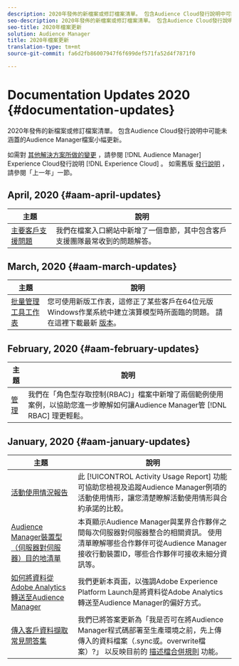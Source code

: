 ```yaml
---
description: 2020年發佈的新檔案或修訂檔案清單。 包含Audience Cloud發行說明中可能未涵蓋的Audience Manager檔案小幅更新。
seo-description: 2020年發佈的新檔案或修訂檔案清單。 包含Audience Cloud發行說明中可能未涵蓋的Audience Manager檔案小幅更新。
seo-title: 2020年檔案更新
solution: Audience Manager
title: 2020年檔案更新
translation-type: tm+mt
source-git-commit: fa6d2fb86007947f6f699def571fa52d4f7871f0

---
```



# Documentation Updates 2020 {#documentation-updates}

2020年發佈的新檔案或修訂檔案清單。 包含Audience Cloud發行說明中可能未涵蓋的Audience Manager檔案小幅更新。

如需對 [其他解決方案所做的變更](https://marketing.adobe.com/resources/help/en_US/whatsnew/) ，請參閱 [!DNL Audience Manager] Experience Cloud發行說明 [!DNL Experience Cloud] 。 如需舊版 [發行說明](../docs-updates/docs-2019.md) ，請參閱「上一年」一節。

## April, 2020 {#aam-april-updates}
| 主題 | 說明 |
|---- |----|
| [主要客戶支援問題](../support-issues/support-issues-overview.md) | 我們在檔案入口網站中新增了一個章節，其中包含客戶支援團隊最常收到的問題解答。 |

## March, 2020 {#aam-march-updates}
| 主題 | 說明 |
|---- |----|
| [批量管理工具工作表](../reference/bulk-management-tools/bulk-management-intro.md) | 您可使用新版工作表，這修正了某些客戶在64位元版Windows作業系統中建立演算模型時所面臨的問題。 請在這裡下載最新 [版本](../reference/bulk-management-tools/assets/BAAAM_V2_20200311.xlsm)。 |

## February, 2020 {#aam-february-updates}

| 主題 | 說明 |
|---- |----|
| [管理](../features/administration/administration-overview.md#use-cases) | 我們在「角色型存取控制(RBAC)」檔案中新增了兩個範例使用案例，以協助您進一步瞭解如何讓Audience Manager管 [!DNL RBAC] 理更輕鬆。 |

## January, 2020 {#aam-january-updates}

| 主題 | 說明 |
|--- |----|
| [活動使用情況報告](../features/administration/activity-usage-reporting.md) | 此 [!UICONTROL Activity Usage Report] 功能可協助您檢視及追蹤Audience Manager例項的活動使用情形，讓您清楚瞭解活動使用情形與合約承諾的比較。 |
| [Audience Manager裝置型（伺服器對伺服器）目的地清單](/help/using/features/destinations/device-based-destinations-list.md) | 本頁顯示Audience Manager與業界合作夥伴之間每次伺服器對伺服器整合的相關資訊。 使用清單瞭解哪些合作夥伴可從Audience Manager接收行動裝置ID，哪些合作夥伴可接收未細分資訊等。 |
| [如何將資料從Adobe Analytics轉送至Audience Manager](../integration/integration-other-solutions/audience-management-module.md) | 我們更新本頁面，以強調Adobe Experience Platform Launch是將資料從Adobe Analytics轉送至Audience Manager的偏好方式。 |
| [傳入客戶資料擷取常見問答集](/help/using/faq/faq-inbound-data-ingestion.md) | 我們已將答案更新為「我是否可在將Audience Manager程式碼部署至生產環境之前，先上傳傳入的資料檔案（.sync或。overwrite檔案）?」 以反映目前的 [描述檔合併規則](/help/using/features/profile-merge-rules/merge-rule-targeting-options.md) 功能。 |
